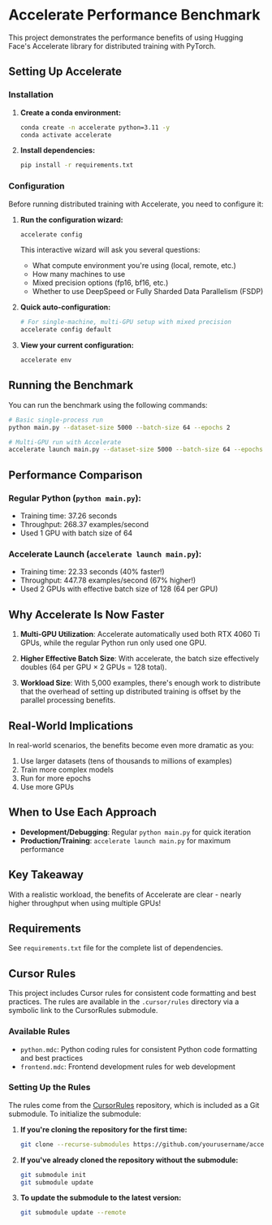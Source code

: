 # Accelerate Performance Benchmark

This project demonstrates the performance benefits of using Hugging Face's Accelerate library for distributed training with PyTorch.

## Setting Up Accelerate

### Installation

1. **Create a conda environment:**
   ```bash
   conda create -n accelerate python=3.11 -y
   conda activate accelerate
   ```

2. **Install dependencies:**
   ```bash
   pip install -r requirements.txt
   ```

### Configuration

Before running distributed training with Accelerate, you need to configure it:

1. **Run the configuration wizard:**
   ```bash
   accelerate config
   ```
   
   This interactive wizard will ask you several questions:
   - What compute environment you're using (local, remote, etc.)
   - How many machines to use
   - Mixed precision options (fp16, bf16, etc.)
   - Whether to use DeepSpeed or Fully Sharded Data Parallelism (FSDP)

2. **Quick auto-configuration:**
   ```bash
   # For single-machine, multi-GPU setup with mixed precision
   accelerate config default
   ```

3. **View your current configuration:**
   ```bash
   accelerate env
   ```

## Running the Benchmark

You can run the benchmark using the following commands:

```bash
# Basic single-process run
python main.py --dataset-size 5000 --batch-size 64 --epochs 2

# Multi-GPU run with Accelerate
accelerate launch main.py --dataset-size 5000 --batch-size 64 --epochs 2
```

## Performance Comparison

### Regular Python (`python main.py`):
- Training time: 37.26 seconds
- Throughput: 268.37 examples/second
- Used 1 GPU with batch size of 64

### Accelerate Launch (`accelerate launch main.py`):
- Training time: 22.33 seconds (40% faster!)
- Throughput: 447.78 examples/second (67% higher!)
- Used 2 GPUs with effective batch size of 128 (64 per GPU)

## Why Accelerate Is Now Faster

1. **Multi-GPU Utilization**: Accelerate automatically used both RTX 4060 Ti GPUs, while the regular Python run only used one GPU.

2. **Higher Effective Batch Size**: With accelerate, the batch size effectively doubles (64 per GPU × 2 GPUs = 128 total).

3. **Workload Size**: With 5,000 examples, there's enough work to distribute that the overhead of setting up distributed training is offset by the parallel processing benefits.

## Real-World Implications

In real-world scenarios, the benefits become even more dramatic as you:

1. Use larger datasets (tens of thousands to millions of examples)
2. Train more complex models
3. Run for more epochs
4. Use more GPUs

## When to Use Each Approach

- **Development/Debugging**: Regular `python main.py` for quick iteration
- **Production/Training**: `accelerate launch main.py` for maximum performance

## Key Takeaway

With a realistic workload, the benefits of Accelerate are clear - nearly higher throughput when using multiple GPUs!

## Requirements

See `requirements.txt` file for the complete list of dependencies.

## Cursor Rules

This project includes Cursor rules for consistent code formatting and best practices. The rules are available in the `.cursor/rules` directory via a symbolic link to the CursorRules submodule.

### Available Rules

- `python.mdc`: Python coding rules for consistent Python code formatting and best practices
- `frontend.mdc`: Frontend development rules for web development

### Setting Up the Rules

The rules come from the [CursorRules](https://github.com/Ye99/CursorRules) repository, which is included as a Git submodule. To initialize the submodule:

1. **If you're cloning the repository for the first time:**
   ```bash
   git clone --recurse-submodules https://github.com/yourusername/accelerate.git
   ```

2. **If you've already cloned the repository without the submodule:**
   ```bash
   git submodule init
   git submodule update
   ```

3. **To update the submodule to the latest version:**
   ```bash
   git submodule update --remote
   ```